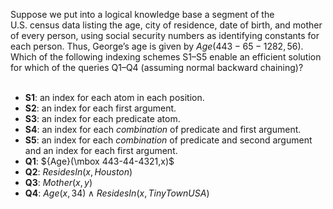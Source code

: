 

Suppose we put into a logical knowledge base a segment of the
U.S. census data listing the age, city of residence, date of birth, and
mother of every person, using social security numbers as identifying
constants for each person. Thus, George’s age is given by
${Age}(443-65-1282, 56)$. Which of the following
indexing schemes S1–S5 enable an efficient solution for which of the
queries Q1–Q4 (assuming normal backward chaining)?<br>
<br>
- <b>S1</b>: an index for each atom in each position.<br>
- <b>S2</b>: an index for each first argument.<br>
- <b>S3</b>: an index for each predicate atom.<br>
- <b>S4</b>: an index for each <i>combination</i> of predicate and first argument.<br>
- <b>S5</b>: an index for each <i>combination</i> of predicate and second argument and an index for each first argument.<br>
- <b>Q1</b>: ${Age}(\mbox 443-44-4321,x)$<br>
- <b>Q2</b>: ${ResidesIn}(x,{Houston})$<br>
- <b>Q3</b>: ${Mother}(x,y)$<br>
- <b>Q4</b>: ${Age}(x,{34}) \land {ResidesIn}(x,{TinyTownUSA})$<br>
